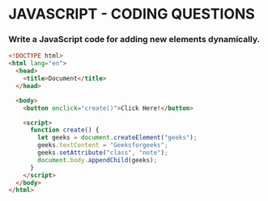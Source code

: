 # JAVASCRIPT - CODING QUESTIONS

### Write a JavaScript code for adding new elements dynamically.

```html
<!DOCTYPE html>
<html lang="en">
  <head>
    <title>Document</title>
  </head>

  <body>
    <button onclick="create()">Click Here!</button>

    <script>
      function create() {
        let geeks = document.createElement("geeks");
        geeks.textContent = "Geeksforgeeks";
        geeks.setAttribute("class", "note");
        document.body.appendChild(geeks);
      }
    </script>
  </body>
</html>
```
